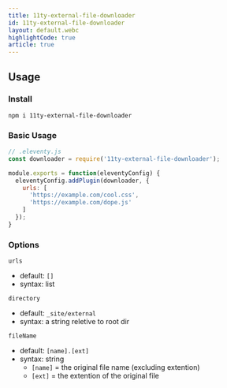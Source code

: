 ```yaml
---
title: 11ty-external-file-downloader
id: 11ty-external-file-downloader
layout: default.webc
highlightCode: true
article: true
---
```

## Usage
### Install
`npm i 11ty-external-file-downloader`

### Basic Usage
```js
// .eleventy.js
const downloader = require('11ty-external-file-downloader');

module.exports = function(eleventyConfig) {
  eleventyConfig.addPlugin(downloader, {
    urls: [
      'https://example.com/cool.css',
      'https://example.com/dope.js'
    ]
  });
}
```
### Options
`urls`
  - default: `[]`
  - syntax: list

`directory`
  - default: `_site/external`
  - syntax: a string reletive to root dir

`fileName`
  - default: `[name].[ext]`
  - syntax: string
    - `[name]` = the original file name (excluding extention)
    - `[ext]` = the extention of the original file